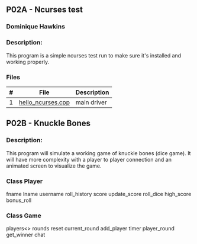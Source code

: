 ## P02A - Ncurses test
### Dominique Hawkins
### Description:
  This program is a simple ncurses test run to make sure it's installed and working properly. 
### Files

|   #   | File     | Description                      |
| :---: | -------- | -------------------------------- |
|   1   |[hello_ncurses.cpp](https://github.com/DomHaw21/2143-OOP-HAWKINS/blob/main/Assignments/P02/hello_ncurses.cpp)|main driver|

## P02B - Knuckle Bones
### Description:
  This program will simulate a working game of knuckle bones (dice game). It will have more complexity with a player to player connection and an animated screen to visualize the game. 

### Class Player
fname
lname
username
roll_history
score
update_score
roll_dice
high_score
bonus_roll

### Class Game
players<>
rounds
reset
current_round
add_player
timer
player_round
get_winner
chat

